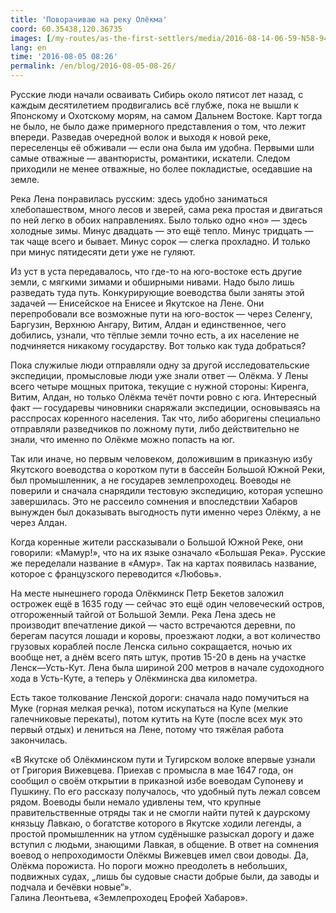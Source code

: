 ```yaml
---
title: 'Поворачиваю на реку Олёкма'
coord: 60.35438,120.36735
images: [/my-routes/as-the-first-settlers/media/2016-08-14-06-59-N58-94492E121-70465-7801]
lang: en
time: '2016-08-05 08:26'
permalink: /en/blog/2016-08-05-08-26/
---
```


Русские люди начали осваивать Сибирь около пятисот лет назад, с каждым десятилетием продвигались всё глубже, пока не вышли к Японскому и Охотскому морям, на самом Дальнем Востоке. Карт тогда не было, не было даже примерного представления о том, что лежит впереди. Разведав очередной волок и выходя к новой реке, переселенцы её обживали&nbsp;— если она была им удобна. Первыми шли самые отважные&nbsp;— авантюристы, романтики, искатели. Следом приходили не менее отважные, но более покладистые, оседавшие на земле.

Река Лена понравилась русским: здесь удобно заниматься хлебопашеством, много лесов и зверей, сама река простая и двигаться по ней легко в обоих направлениях. Было только одно «но»&nbsp;— здесь холодные зимы. Минус двадцать&nbsp;— это ещё тепло. Минус тридцать&nbsp;— так чаще всего и бывает. Минус сорок&nbsp;— слегка прохладно. И только при минус пятидесяти дети уже не гуляют.

Из уст в уста передавалось, что где-то на юго-востоке есть другие земли, с мягкими зимами и обширными нивами. Надо было лишь разведать туда путь. Конкурирующие воеводства были заняты этой задачей&nbsp;— Енисейское на Енисее и Якутское на Лене. Они перепробовали все возможные пути на юго-восток&nbsp;— через Селенгу, Баргузин, Верхнюю Ангару, Витим, Алдан и единственное, чего добились, узнали, что тёплые земли точно есть, а их население не подчиняется никакому государству. Вот только как туда добраться?

Пока служилые люди отправляли одну за другой исследовательские экспедиции, промысловые люди уже знали ответ&nbsp;— Олёкма. У Лены всего четыре мощных притока, текущие с нужной стороны: Киренга, Витим, Алдан, но только Олёкма течёт почти ровно с юга. Интересный факт&nbsp;— государевы чиновники снаряжали экспедиции, основываясь на расспросах коренного населения. Так что, либо аборигены специально отправляли разведчиков по ложному пути, либо действительно не знали, что именно по Олёкме можно попасть на юг.

Так или иначе, но первым человеком, доложившим в приказную избу Якутского воеводства о коротком пути в бассейн Большой Южной Реки, был промышленник, а не государев землепроходец. Воеводы не поверили и сначала снарядили тестовую экспедицию, которая успешно завершилась. Это не рассеило сомнения и впоследствии Хабаров вынужден был доказывать выгодность пути именно через Олёкму, а не через Алдан.

Когда коренные жители рассказывали о Большой Южной Реке, они говорили: «Мамур!», что на их языке означало «Большая Река». Русские же переделали название в «Амур». Так на картах появилась название, которое с французского переводится «Любовь».

На месте нынешнего города Олёкминск Петр Бекетов заложил острожек ещё в 1635&nbsp;году&nbsp;— сейчас это ещё один человеческий остров, отгороженный тайгой от Большой Земли. Река Лена здесь не производит впечатление дикой&nbsp;— часто встречаются деревни, по берегам пасутся лошади и коровы, проезжают лодки, а вот количество грузовых кораблей после Ленска сильно сокращается, ночью их вообще нет, а днём всего пять штук, против 15-20 в день на участке Ленск—Усть-Кут. Лена была шириной 200&nbsp;метров в начале судоходного хода в Усть-Куте, а теперь у Олёкминска два километра.

Есть такое толкование Ленской дороги: сначала надо помучиться на Муке (горная мелкая речка), потом искупаться на Купе (мелкие галечниковые перекаты), потом кутить на Куте (после всех мук это первый отдых) и лениться на Лене, потому что тяжёлая работа закончилась.

«В Якутске об Олёкминском пути и Тугирском волоке впервые узнали от Григория Вижевцева. Приехав с промысла в мае 1647 года, он сообщил о своём открытии в приказной избе воеводам Супоневу и Пушкину. По его рассказу получалось, что удобный путь лежал совсем рядом. Воеводы были немало удивлены тем, что крупные правительственные отряды так и не смогли найти путей к даурскому князьцу Лавкаю, о богатстве которого в Якутске ходили легенды, а простой промышленник на утлом судёнышке разыскал дорогу и даже вступил с людьми, знающими Лавкая, в общение. В ответ на сомнения воевод о непроходимости Олёкмы Вижевцев имел свои доводы. Да, Олёкма порожиста. Но пороги можно преодолеть в небольших, подвижных судах, „лишь бы судовые снасти добрые были, да заводы и подчала и бечёвки новые“».<br>
Галина Леонтьева, «Землепроходец Ерофей Хабаров».